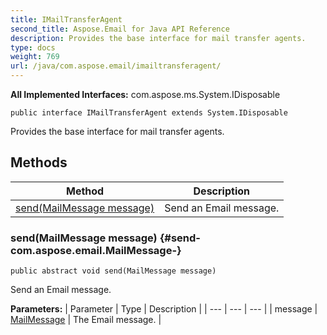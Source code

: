 ```yaml
---
title: IMailTransferAgent
second_title: Aspose.Email for Java API Reference
description: Provides the base interface for mail transfer agents.
type: docs
weight: 769
url: /java/com.aspose.email/imailtransferagent/
---
```


**All Implemented Interfaces:**
com.aspose.ms.System.IDisposable
```
public interface IMailTransferAgent extends System.IDisposable
```

Provides the base interface for mail transfer agents.
## Methods

| Method | Description |
| --- | --- |
| [send(MailMessage message)](#send-com.aspose.email.MailMessage-) | Send an Email message. |
### send(MailMessage message) {#send-com.aspose.email.MailMessage-}
```
public abstract void send(MailMessage message)
```


Send an Email message.

**Parameters:**
| Parameter | Type | Description |
| --- | --- | --- |
| message | [MailMessage](../../com.aspose.email/mailmessage) | The Email message. |

